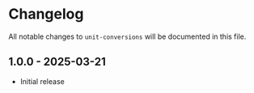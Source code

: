 # Changelog

All notable changes to `unit-conversions` will be documented in this file.

## 1.0.0 - 2025-03-21

-   Initial release
